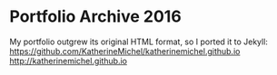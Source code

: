 Portfolio Archive 2016
=========================
My portfolio outgrew its original HTML format, so I ported it to Jekyll: <br>
https://github.com/KatherineMichel/katherinemichel.github.io <br>
http://katherinemichel.github.io



